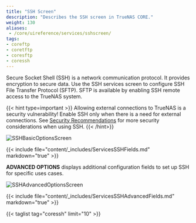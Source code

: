 ```yaml
---
title: "SSH Screen"
description: "Describes the SSH screen in TrueNAS CORE."
weight: 130
aliases:
 - /core/uireference/services/sshscreen/
tags:
- coreftp
- coretftp
- coresftp
- coressh
---
```


Secure Socket Shell (SSH) is a network communication protocol. It provides encryption to secure data. Use the SSH services screen to configure SSH File Transfer Protocol (SFTP). SFTP is available by enabling SSH remote access to the TrueNAS system. 

{{< hint type=important >}}
Allowing external connections to TrueNAS is a security vulnerability!
Enable SSH only when there is a need for external connections.
See [Security Recommendations](https://www.truenas.com/docs/solutions/optimizations/security/) for more security considerations when using SSH.
{{< /hint>}}

![SSHBasicOptionsScreen](/images/CORE/13.0/SSHBasicOptionsScreen.png "SSH Basic Options")

{{< include file="content/_includes/ServicesSSHFields.md" markdown="true" >}}

**ADVANCED OPTIONS** displays additional configuration fields to set up SSH for specific uses cases. 

![SSHAdvancedOptionsScreen](/images/CORE/13.0/SSHAdvancedOptionsScreen.png "SSH Advanced Options")

{{< include file="content/_includes/ServicesSSHAdvancedFields.md" markdown="true" >}}

{{< taglist tag="coressh" limit="10" >}}

